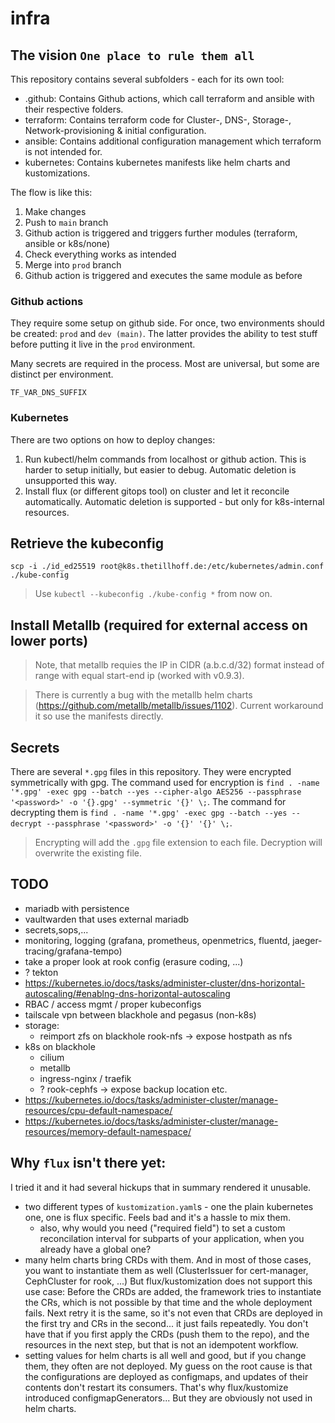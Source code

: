 # infra

## The vision `One place to rule them all`
This repository contains several subfolders - each for its own tool:
- .github: Contains Github actions, which call terraform and ansible with their respective folders.
- terraform: Contains terraform code for Cluster-, DNS-, Storage-, Network-provisioning & initial configuration.
- ansible: Contains additional configuration management which terraform is not intended for.
- kubernetes: Contains kubernetes manifests like helm charts and kustomizations.

The flow is like this:
1. Make changes
2. Push to `main` branch
3. Github action is triggered and triggers further modules (terraform, ansible or k8s/none)
4. Check everything works as intended
5. Merge into `prod` branch
6. Github action is triggered and executes the same module as before

### Github actions
They require some setup on github side. For once, two environments should be created: `prod` and `dev (main)`.
The latter provides the ability to test stuff before putting it live in the `prod` environment.

Many secrets are required in the process. Most are universal, but some are distinct per environment.

`TF_VAR_DNS_SUFFIX`

### Kubernetes
There are two options on how to deploy changes:
1. Run kubectl/helm commands from localhost or github action.
  This is harder to setup initially, but easier to debug. Automatic deletion is unsupported this way.
2. Install flux (or different gitops tool) on cluster and let it reconcile automatically. Automatic deletion is supported - but only for k8s-internal resources.


## Retrieve the kubeconfig
`scp -i ./id_ed25519 root@k8s.thetillhoff.de:/etc/kubernetes/admin.conf ./kube-config`
> Use `kubectl --kubeconfig ./kube-config *` from now on.


## Install Metallb (required for external access on lower ports)
> Note, that metallb requies the IP in CIDR (a.b.c.d/32) format instead of range with equal start-end ip (worked with v0.9.3).

> There is currently a bug with the metallb helm charts (https://github.com/metallb/metallb/issues/1102). Current workaround it so use the manifests directly.

## Secrets
There are several `*.gpg` files in this repository. They were encrypted symmetrically with gpg.
The command used for encryption is `find . -name '*.gpg' -exec gpg --batch --yes --cipher-algo AES256 --passphrase '<password>' -o '{}.gpg' --symmetric '{}' \;`.
The command for decrypting them is `find . -name '*.gpg' -exec gpg --batch --yes --decrypt --passphrase '<password>' -o '{}' '{}' \;`.
> Encrypting will add the `.gpg` file extension to each file.
> Decryption will overwrite the existing file.

## TODO
- mariadb with persistence
- vaultwarden that uses external mariadb
- secrets,sops,...
- monitoring, logging (grafana, prometheus, openmetrics, fluentd, jaeger-tracing/grafana-tempo)
- take a proper look at rook config (erasure coding, ...)
- ? tekton
- https://kubernetes.io/docs/tasks/administer-cluster/dns-horizontal-autoscaling/#enablng-dns-horizontal-autoscaling
- RBAC / access mgmt / proper kubeconfigs
- tailscale vpn between blackhole and pegasus (non-k8s)
- storage:
  - reimport zfs on blackhole
    rook-nfs -> expose hostpath as nfs
- k8s on blackhole
  - cilium
  - metallb
  - ingress-nginx / traefik
  - ? rook-cephfs -> expose backup location etc.
- https://kubernetes.io/docs/tasks/administer-cluster/manage-resources/cpu-default-namespace/
- https://kubernetes.io/docs/tasks/administer-cluster/manage-resources/memory-default-namespace/

## Why `flux` isn't there yet:
I tried it and it had several hickups that in summary rendered it unusable.
- two different types of `kustomization.yaml`s - one the plain kubernetes one, one is flux specific. Feels bad and it's a hassle to mix them.
  - also, why would you need ("required field") to set a custom reconcilation interval for subparts of your application, when you already have a global one?
- many helm charts bring CRDs with them. And in most of those cases, you want to instantiate them as well (ClusterIssuer for cert-manager, CephCluster for rook, ...)
  But flux/kustomization does not support this use case: Before the CRDs are added, the framework tries to instantiate the CRs, which is not possible by that time and the whole deployment fails. Next retry it is the same, so it's not even that CRDs are deployed in the first try and CRs in the second... it just fails repeatedly.
  You don't have that if you first apply the CRDs (push them to the repo), and the resources in the next step, but that is not an idempotent workflow.
- setting values for helm charts is all well and good, but if you change them, they often are not deployed. My guess on the root cause is that the configurations are deployed as configmaps, and updates of their contents don't restart its consumers. That's why flux/kustomize introduced configmapGenerators... But they are obviously not used in helm charts.
